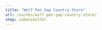 ```yaml
---
title: "Wolf Pen Gap Country Store"
url: /suches/wolf-pen-gap-country-store/
shop: Lebensmittel
---
```

